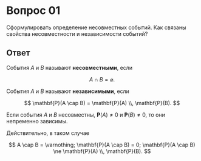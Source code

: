 # Вопрос 01

Сформулировать определение несовместных событий. Как связаны свойства
несовместности и независимости событий?

## Ответ

События $A$ и $B$ называют **несовместными**, если

$$
A \cap B = \varnothing.
$$

События $A$ и $B$ называют **независимыми**, если

$$
\mathbf{P}(A \cap B) = \mathbf{P}(A) \\, \mathbf{P}(B).
$$

Если события $A$ и $B$ несовместны, $\mathbf{P}(A) \ne 0$ и
$\mathbf{P}(B) \ne 0$, то они непременно зависимы.

Действительно, в таком случае

$$
A \cap B = \varnothing; \mathbf{P}(A \cap B) = 0;
\mathbf{P}(A \cap B) \ne \mathbf{P}(A) \\, \mathbf{P}(B).
$$
